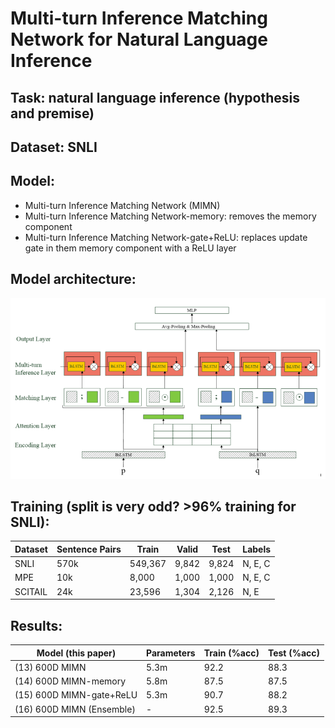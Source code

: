 # Multi-turn Inference Matching Network for Natural Language Inference

## Task: natural language inference (hypothesis and premise)

## Dataset: SNLI

## Model:

- Multi-turn Inference Matching Network (MIMN)
- Multi-turn Inference Matching Network-memory: removes the memory component
- Multi-turn Inference Matching Network-gate+ReLU: replaces update gate in them memory component with a ReLU layer

## Model architecture:

![alt text](mimn-architecture.png "Title")

## Training (split is very odd? >96% training for SNLI):

| Dataset | Sentence Pairs | Train   | Valid | Test  | Labels  |
| ------- | -------------- | ------- | ----- | ----- | ------- |
| SNLI    | 570k           | 549,367 | 9,842 | 9,824 | N, E, C |
| MPE     | 10k            | 8,000   | 1,000 | 1,000 | N, E, C |
| SCITAIL | 24k            | 23,596  | 1,304 | 2,126 | N, E    |

## Results:

| Model (this paper)        | Parameters | Train (%acc) | Test (%acc) |
| ------------------------- | ---------- | ------------ | ----------- |
| (13) 600D MIMN            | 5.3m       | 92.2         | 88.3        |
| (14) 600D MIMN-memory     | 5.8m       | 87.5         | 87.5        |
| (15) 600D MIMN-gate+ReLU  | 5.3m       | 90.7         | 88.2        |
| (16) 600D MIMN (Ensemble) | -          | 92.5         | 89.3        |
